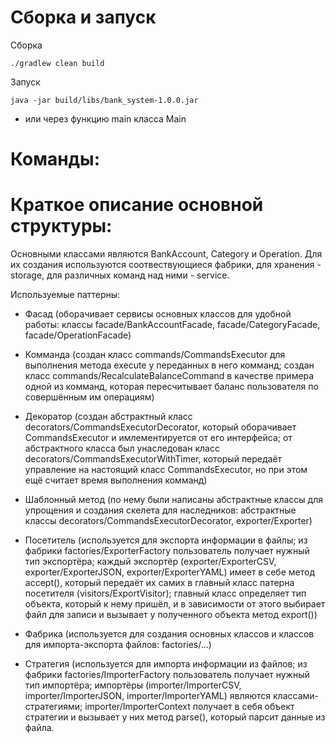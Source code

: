 
# Сборка и запуск

Сборка
```
./gradlew clean build
```

Запуск
```
java -jar build/libs/bank_system-1.0.0.jar
```
- или через функцию main класса Main


# Команды:



# Краткое описание основной структуры:

Основными классами являются BankAccount, Category и Operation. Для их создания используются соотвествующиеся фабрики, для хранения - storage, для различных команд над ними - service.

Используемые паттерны:

- Фасад (оборачивает сервисы основных классов для удобной работы: классы facade/BankAccountFacade, facade/CategoryFacade, facade/OperationFacade)

- Комманда (создан класс commands/CommandsExecutor для выполнения метода execute у переданных в него комманд; создан класс commands/RecalculateBalanceCommand в качестве примера одной из комманд, которая пересчитывает баланс пользователя по совершённым им операциям)

- Декоратор (создан абстрактный класс decorators/CommandsExecutorDecorator, который оборачивает CommandsExecutor и имлементируется от его интерфейса; от абстрактного класса был унаследован класс decorators/CommandsExecutorWithTimer, который передаёт управление на настоящий класс CommandsExecutor, но при этом ещё считает время выполнения комманд)

- Шаблонный метод (по нему были написаны абстрактные классы для упрощения и создания скелета для наследников: абстрактные классы decorators/CommandsExecutorDecorator, exporter/Exporter)

- Посетитель (используется для экспорта информации в файлы; из фабрики factories/ExporterFactory пользователь получает нужный тип экспортёра; каждый экспортёр (exporter/ExporterCSV, exporter/ExporterJSON, exporter/ExporterYAML) имеет в себе метод  accept(), который передаёт их самих в главный класс патерна посетителя (visitors/ExportVisitor); главный класс определяет тип объекта, который к нему пришёл, и в зависимости от этого выбирает файл для записи и вызывает у полученного объекта метод export())

- Фабрика (используется для создания основных классов и классов для импорта-экспорта файлов: factories/...)

- Стратегия (используется для импорта информации из файлов; из фабрики factories/ImporterFactory пользователь получает нужный тип импортёра; импортёры (importer/ImporterCSV, importer/ImporterJSON, importer/ImporterYAML) являются классами-стратегиями; importer/ImporterContext получает в себя объект стратегии и вызывает у них метод parse(), который парсит данные из файла.

